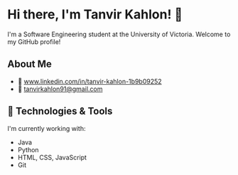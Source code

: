 
# Hi there, I'm Tanvir Kahlon! 👋

I'm a Software Engineering student at the University of Victoria. Welcome to my GitHub profile!

## About Me

- 💼 www.linkedin.com/in/tanvir-kahlon-1b9b09252
- 📧 tanvirkahlon91@gmail.com

## 🔧 Technologies & Tools

I'm currently working with:

- Java
- Python
- HTML, CSS, JavaScript
- Git
